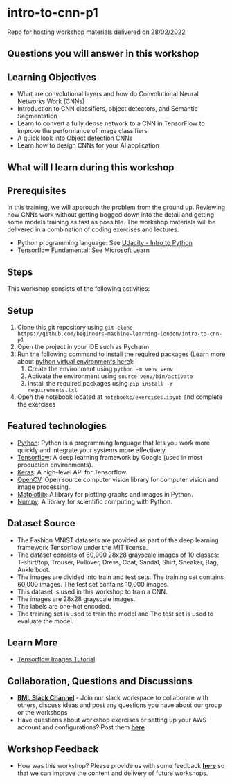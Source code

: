 # intro-to-cnn-p1
Repo for hosting workshop materials delivered on 28/02/2022

## Questions you will answer in this workshop

## Learning Objectives

- What are convolutional layers and how do Convolutional Neural Networks Work (CNNs)
- Introduction to CNN classifiers, object detectors, and Semantic Segmentation
- Learn to convert a fully dense network to a CNN in TensorFlow to improve the performance of image classifiers
- A quick look into Object detection CNNs
- Learn how to design CNNs for your AI application


## What will I learn during this workshop

## Prerequisites

In this training, we will approach the problem from the ground up. Reviewing how CNNs work without getting bogged down into the detail and getting some models training as fast as possible. The workshop materials will be delivered in a combination of coding exercises and lectures.

- Python programming language: See [Udacity - Intro to Python](https://eu.udacity.com/course/introduction-to-python--ud1110)
- Tensorflow Fundamental: See [Microsoft Learn](https://docs.microsoft.com/en-us/learn/paths/tensorflow-fundamentals)

## Steps

This workshop consists of the following activities:

## Setup

1. Clone this git repository using `git clone https://github.com/beginners-machine-learning-london/intro-to-cnn-p1`
2. Open the project in your IDE such as Pycharm
3. Run the following command to install the required packages (Learn more about [python virtual environments here](https://docs.python.org/3/library/venv.html)):
   1. Create the environment using `python -m venv venv`
   2. Activate the environment using `source venv/bin/activate`
   3. Install the required packages using `pip install -r requirements.txt`
4. Open the notebook located at `notebooks/exercises.ipynb` and complete the exercises

## Featured technologies

- [Python](https://www.python.org/): Python is a programming language that lets you work more quickly and integrate your systems more effectively.
- [Tensorflow](https://www.tensorflow.org/): A deep learning framework by Google (used in most production environments).
- [Keras](https://keras.io/): A high-level API for Tensorflow.
- [OpenCV](https://opencv.org/): Open source computer vision library for computer vision and image processing.
- [Matplotlib](https://matplotlib.org/): A library for plotting graphs and images in Python.
- [Numpy](https://www.numpy.org/): A library for scientific computing with Python.

## Dataset Source

- The Fashion MNIST datasets are provided as part of the deep learning framework Tensorflow under the MIT license. 
- The dataset consists of 60,000 28x28 grayscale images of 10 classes: T-shirt/top, Trouser, Pullover, Dress, Coat, Sandal, Shirt, Sneaker, Bag, Ankle boot. 
- The images are divided into train and test sets. The training set contains 60,000 images. The test set contains 10,000 images. 
- This dataset is used in this workshop to train a CNN.
- The images are 28x28 grayscale images. 
- The labels are one-hot encoded.
- The training set is used to train the model and The test set is used to evaluate the model.

## Learn More

- [Tensorflow Images Tutorial](https://www.tensorflow.org/tutorials/images/cnn)

## Collaboration, Questions and Discussions

- [**BML Slack Channel**](http://tiny.cc/bmlslack) - Join our slack workspace to collaborate with others, discuss ideas and post any questions you have about our group or the workshops
- Have questions about workshop exercises or setting up your AWS account and configurations? Post them [**here**](https://app.slack.com/client/TLQ81UB7A/CLHTZDGGZ)

## Workshop Feedback

- How was this workshop? Please provide us with some feedback [**here**](http://tiny.cc/BMLfeedback) so that we can improve the content and delivery of future workshops.
